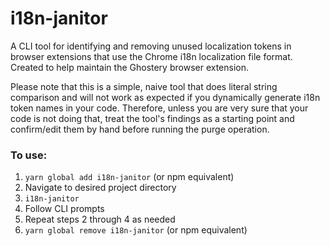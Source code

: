 # i18n-janitor

A CLI tool for identifying and removing unused localization tokens in browser extensions that use the Chrome i18n localization file format.
Created to help maintain the Ghostery browser extension.

Please note that this is a simple, naive tool that does literal
string comparison and will not work as expected if you dynamically
generate i18n token names in your code. Therefore, unless you are
very sure that your code is not doing that, treat the tool's findings
as a starting point and confirm/edit them by hand before running the purge operation.

### To use:
1. `yarn global add i18n-janitor` (or npm equivalent)
2. Navigate to desired project directory
3. `i18n-janitor`
4. Follow CLI prompts
5. Repeat steps 2 through 4 as needed
6. `yarn global remove i18n-janitor` (or npm equivalent)
